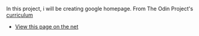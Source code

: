 In this project, i will be creating google homepage.
From The Odin Project's [curriculum](http://www.theodinproject.com/courses/web-development-101/lessons/html-css)
* [View this page on the net](https://abdulebens.github.io/google-homepage)